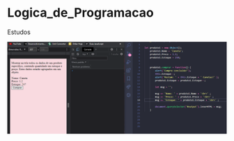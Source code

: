 # Logica_de_Programacao
Estudos

![gif](https://github.com/ROBERTOCONRADO/Logica_de_Programacao/blob/main/Javascript.gif)
